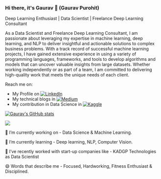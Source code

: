 ### Hi there, it's Gaurav 👋 (Gaurav Purohit)

Deep Learning Enthusiast | Data Scientist | Freelance Deep Learning Consultant

As a Data Scientist and Freelance Deep Learning Consultant, I am passionate about leveraging my expertise in machine learning, deep learning, and NLP to deliver insightful and actionable solutions to complex business problems. With a track record of successful machine learning projects, I have gained extensive experience in using a variety of programming languages, frameworks, and tools to develop algorithms and models that can uncover valuable insights from large datasets. Whether working independently or as part of a team, I am committed to delivering high-quality work that meets the unique needs of each client.

Reach me on:
- My Profile on [![LinkedIn](https://img.shields.io/badge/-LinkedIn-blue?style=flat-square&logo=Linkedin&logoColor=white)](https://www.linkedin.com/in/gaurav-purohit-38574422a/)
- My technical blogs in [![Medium](https://img.shields.io/badge/-Medium-black?style=flat-square&logo=Medium&logoColor=white)](https://medium.com/@gs20049799)
- My contribution in Data Science in [![Kaggle](https://img.shields.io/badge/-Kaggle-blue?style=flat-square&logo=Kaggle&logoColor=white)](https://www.kaggle.com/purohitgaurav)

[![Gaurav's GitHub stats](https://github-readme-stats.vercel.app/api?username=gaurav9799&show_icons=true&theme=radical)](https://github.com/gaurav9799)

<a href="https://github.com/gaurav9799">
  <img align="center" src="https://github-readme-stats.vercel.app/api/top-langs/?username=gaurav9799&layout=compact&hide=html&theme=dark" />
</a>




🔭 I’m currently working on - Data Science & Machine Learning.

🌱 I’m currently learning - Deep learning, NLP, Computer Vision.

👯 I’ve recently worked with start-up companies like - KADGP Technologies as Data Scientist

😄 Words that describe me - Focused, Hardworking, Fitness Enthusiast & Disciplined.
